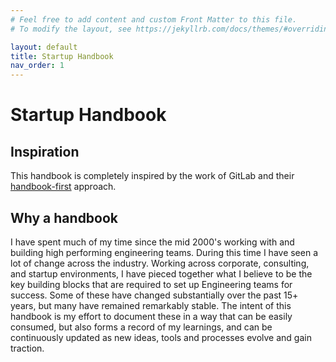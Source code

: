 ```yaml
---
# Feel free to add content and custom Front Matter to this file.
# To modify the layout, see https://jekyllrb.com/docs/themes/#overriding-theme-defaults

layout: default
title: Startup Handbook
nav_order: 1
---
```

# Startup Handbook

## Inspiration
This handbook is completely inspired by the work of GitLab and their [handbook-first](https://about.gitlab.com/company/culture/all-remote/handbook-first-documentation/) approach.

## Why a handbook
I have spent much of my time since the mid 2000's working with and building high performing engineering teams. During this time I have seen a lot of change across the industry. Working across corporate, consulting, and startup environments, I have pieced together what I believe to be the key building blocks that are required to set up Engineering teams for success. Some of these have changed substantially over the past 15+ years, but many have remained remarkably stable. The intent of this handbook is my effort to document these in a way that can be easily consumed, but also forms a record of my learnings, and can be continuously updated as new ideas, tools and processes evolve and gain traction.
